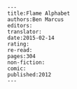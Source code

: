 
    ---
    title:Flame Alphabet
    authors:Ben Marcus
    editors:
    translator:
    date:2015-02-14
    rating:
    re-read:
    pages:304
    non-fiction:
    comic:
    published:2012
    ---

    